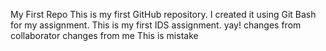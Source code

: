 My First Repo
This is my first GitHub repository.
I created it using Git Bash for my assignment.
This is my first IDS assignment.
yay! 
changes from collaborator 
changes from me 
This is mistake 